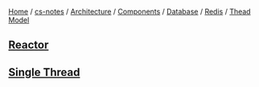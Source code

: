 [Home](https://mengxianbin.github.io) /
[cs-notes](https://mengxianbin.github.io/cs-notes/site) /
[Architecture](https://mengxianbin.github.io/cs-notes/site/Architecture) /
[Components](https://mengxianbin.github.io/cs-notes/site/Architecture/Components) /
[Database](https://mengxianbin.github.io/cs-notes/site/Architecture/Components/Database) /
[Redis](https://mengxianbin.github.io/cs-notes/site/Architecture/Components/Database/Redis) /
[Thead Model](https://mengxianbin.github.io/cs-notes/site/Architecture/Components/Database/Redis/Thead%20Model)

## [Reactor](https://mengxianbin.github.io/cs-notes/site/Architecture/Components/Database/Redis/Thead%20Model/Reactor)

## [Single Thread](https://mengxianbin.github.io/cs-notes/site/Architecture/Components/Database/Redis/Thead%20Model/Single%20Thread)
